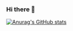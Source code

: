 ### Hi there 👋

[![Anurag's GitHub stats](https://github-readme-stats.vercel.app/api?username=LaKwiss)](https://github.com/anuraghazra/github-readme-stats)
<!--
**LaKwiss/LaKwiss** is a ✨ _special_ ✨ repository because its `README.md` (this file) appears on your GitHub profile.

Here are some ideas to get you started:

- 🔭 I’m currently working on ...
- 🌱 I’m currently learning ...
- 👯 I’m looking to collaborate on ...
- 🤔 I’m looking for help with ...
- 💬 Ask me about ...
- 📫 How to reach me: ...
- 😄 Pronouns: ...
- ⚡ Fun fact: ...
-->
